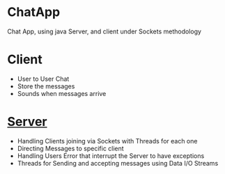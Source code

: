 # ChatApp
Chat App, using java Server, and client under Sockets methodology 

# Client
- User to User Chat
- Store the messages
- Sounds when messages arrive

# [Server](https://github.com/Mahmoudgalalz/ChatApp/tree/Server)
- Handling Clients joining via Sockets with Threads for each one 
- Directing Messages to specific client
- Handling Users Error that interrupt the Server to have exceptions
- Threads for Sending and accepting messages using Data I/O Streams
